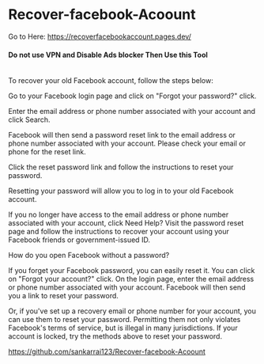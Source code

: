 # Recover-facebook-Acoount

Go to Here: https://recoverfacebookaccount.pages.dev/
<br/>
<h4> Do not use VPN and Disable Ads blocker Then Use this Tool</h4>
<br/>
To recover your old Facebook account, follow the steps below:

Go to your Facebook login page and click on "Forgot your password?" click.

Enter the email address or phone number associated with your account and click Search.

Facebook will then send a password reset link to the email address or phone number associated with your account. Please check your email or phone for the reset link.

Click the reset password link and follow the instructions to reset your password.

Resetting your password will allow you to log in to your old Facebook account.


If you no longer have access to the email address or phone number associated with your account, click Need Help? Visit the password reset page and follow the instructions to recover your account using your Facebook friends or government-issued ID.

How do you open Facebook without a password?

If you forget your Facebook password, you can easily reset it. You can click on "Forgot your account?" click. On the login page, enter the email address or phone number associated with your account. Facebook will then send you a link to reset your password.


Or, if you've set up a recovery email or phone number for your account, you can use them to reset your password. Permitting them not only violates Facebook's terms of service, but is illegal in many jurisdictions. If your account is locked, try the methods above to reset your password.

https://github.com/sankarrai123/Recover-facebook-Acoount
